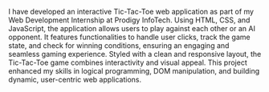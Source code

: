I have developed an interactive Tic-Tac-Toe web application as part of my Web Development Internship at Prodigy InfoTech. Using HTML, CSS, and JavaScript, the application allows users to play against each other or an AI opponent. It features functionalities to handle user clicks, track the game state, and check for winning conditions, ensuring an engaging and seamless gaming experience. Styled with a clean and responsive layout, the Tic-Tac-Toe game combines interactivity and visual appeal. This project enhanced my skills in logical programming, DOM manipulation, and building dynamic, user-centric web applications.
